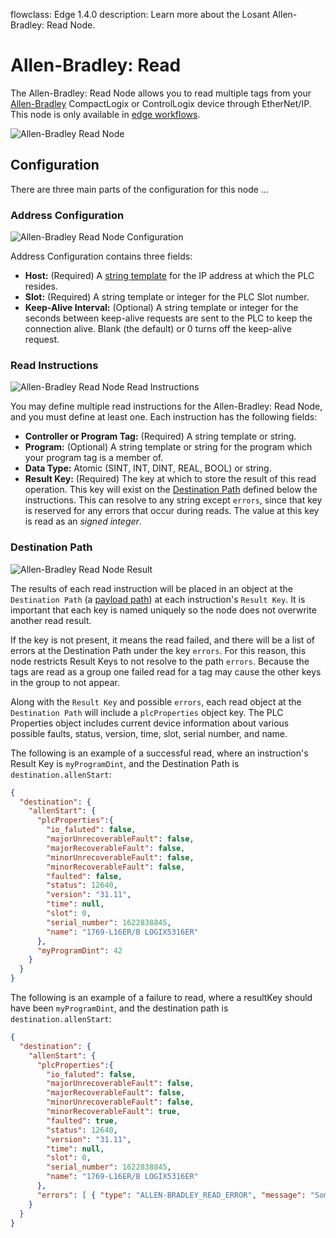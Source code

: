 flowclass: Edge 1.4.0
description: Learn more about the Losant Allen-Bradley: Read Node.

# Allen-Bradley: Read

The Allen-Bradley: Read Node allows you to read multiple tags from your [Allen-Bradley](https://en.wikipedia.org/wiki/Allen-Bradley) CompactLogix or ControlLogix device through EtherNet/IP. This node is only available in [edge workflows](/workflows/edge-workflows/).

![Allen-Bradley Read Node](/images/workflows/data/allen-bradley-read-node.png "Allen-Bradley Read Node")

## Configuration

There are three main parts of the configuration for this node ...

### Address Configuration

![Allen-Bradley Read Node Configuration](/images/workflows/data/allen-bradley-read-node-connection.png "Allen-Bradley Read Node Configuration")

Address Configuration contains three fields:

* **Host:** (Required) A [string template](/workflows/accessing-payload-data/#string-templates) for the IP address at which the PLC resides.
* **Slot:** (Required) A string template or integer for the PLC Slot number.
* **Keep-Alive Interval:** (Optional) A string template or integer for the seconds between keep-alive requests are sent to the PLC to keep the connection alive. Blank (the default) or 0 turns off the keep-alive request.

### Read Instructions

![Allen-Bradley Read Node Read Instructions](/images/workflows/data/allen-bradley-read-node-instructions.png "Allen-Bradley Read Node Instructions")

You may define multiple read instructions for the Allen-Bradley: Read Node, and you must define at least one. Each instruction has the following fields:

* **Controller or Program Tag:** (Required) A string template or string.
* **Program:** (Optional) A string template or string for the program which your program tag is a member of. 
* **Data Type:** Atomic (SINT, INT, DINT, REAL, BOOL) or string.
* **Result Key:** (Required) The key at which to store the result of this read operation. This key will exist on the [Destination Path](#result) defined below the instructions. This can resolve to any string except `errors`, since that key is reserved for any errors that occur during reads. The value at this key is read as an *signed integer*.

### Destination Path

![Allen-Bradley Read Node Result](/images/workflows/data/allen-bradley-read-node-path.png "Allen-Bradley Read Node Result")

The results of each read instruction will be placed in an object at the `Destination Path` (a [payload path](/workflows/accessing-payload-data/#payload-paths)) at each instruction's `Result Key`. It is important that each key is named uniquely so the node does not overwrite another read result.

If the key is not present, it means the read failed, and there will be a list of errors at the Destination Path under the key `errors`. For this reason, this node restricts Result Keys to not resolve to the path `errors`. Because the tags are read as a group one failed read for a tag may cause the other keys in the group to not appear.

Along with the `Result Key` and possible `errors`, each read object at the `Destination Path` will include a `plcProperties` object key. The PLC Properties object includes current device information about various possible faults, status, version, time, slot, serial number, and name.

The following is an example of a successful read, where an instruction's Result Key is `myProgramDint`, and the Destination Path is `destination.allenStart`:

```json
{
  "destination": {
    "allenStart": {
      "plcProperties":{
        "io_faluted": false,
        "majorUnrecoverableFault": false,
        "majorRecoverableFault": false,
        "minorUnrecoverableFault": false,
        "minorRecoverableFault": false,
        "faulted": false,
        "status": 12640,
        "version": "31.11",
        "time": null,
        "slot": 0,
        "serial_number": 1622838845,
        "name": "1769-L16ER/B LOGIX5316ER"
      },
      "myProgramDint": 42
    }
  }
}
```

The following is an example of a failure to read, where a resultKey should have been `myProgramDint`, and the destination path is `destination.allenStart`:

```json
{
  "destination": {
    "allenStart": {
      "plcProperties":{
        "io_faluted": false,
        "majorUnrecoverableFault": false,
        "majorRecoverableFault": false,
        "minorUnrecoverableFault": false,
        "minorRecoverableFault": true,
        "faulted": true,
        "status": 12640,
        "version": "31.11",
        "time": null,
        "slot": 0,
        "serial_number": 1622838845,
        "name": "1769-L16ER/B LOGIX5316ER"
      },
      "errors": [ { "type": "ALLEN-BRADLEY_READ_ERROR", "message": "Something useful to help you fix the issue." } ]
    }
  }
}
```
